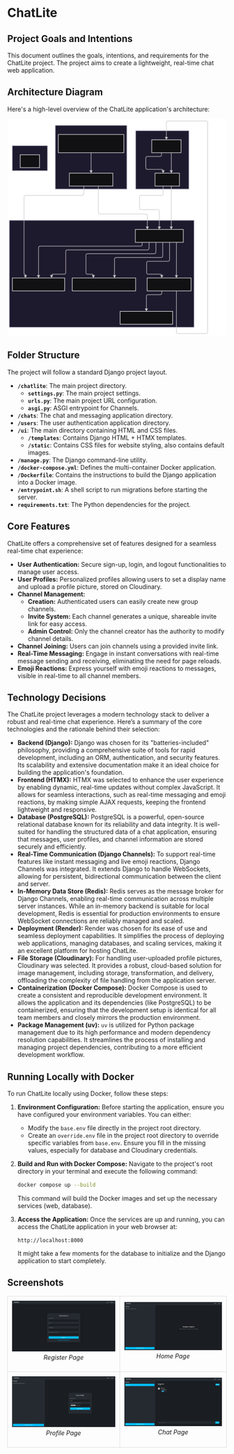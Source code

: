 # ChatLite

## Project Goals and Intentions

This document outlines the goals, intentions, and requirements for the ChatLite project. The project aims to create a lightweight, real-time chat web application.

## Architecture Diagram

Here's a high-level overview of the ChatLite application's architecture:

![Architecture Diagram](arch_diagram.svg)

## Folder Structure

The project will follow a standard Django project layout.

- **`/chatlite`**: The main project directory.
  - **`settings.py`**: The main project settings.
  - **`urls.py`**: The main project URL configuration.
  - **`asgi.py`**: ASGI entrypoint for Channels.
- **`/chats`**: The chat and messaging application directory.
- **`/users`**: The user authentication application directory.
- **`/ui`**: The main directory containing HTML and CSS files.
  - **`/templates`**: Contains Django HTML + HTMX templates.
  - **`/static`**: Contains CSS files for website styling, also contains default images.
- **`/manage.py`**: The Django command-line utility.
- **`/docker-compose.yml`**: Defines the multi-container Docker application.
- **`/Dockerfile`**: Contains the instructions to build the Django application into a Docker image.
- **`/entrypoint.sh`**: A shell script to run migrations before starting the server.
- **`requirements.txt`**: The Python dependencies for the project.

## Core Features

ChatLite offers a comprehensive set of features designed for a seamless real-time chat experience:

- **User Authentication:** Secure sign-up, login, and logout functionalities to manage user access.
- **User Profiles:** Personalized profiles allowing users to set a display name and upload a profile picture, stored on Cloudinary.
- **Channel Management:**
  - **Creation:** Authenticated users can easily create new group channels.
  - **Invite System:** Each channel generates a unique, shareable invite link for easy access.
  - **Admin Control:** Only the channel creator has the authority to modify channel details.
- **Channel Joining:** Users can join channels using a provided invite link.
- **Real-Time Messaging:** Engage in instant conversations with real-time message sending and receiving, eliminating the need for page reloads.
- **Emoji Reactions:** Express yourself with emoji reactions to messages, visible in real-time to all channel members.

## Technology Decisions

The ChatLite project leverages a modern technology stack to deliver a robust and real-time chat experience. Here’s a summary of the core technologies and the rationale behind their selection:

- **Backend (Django):** Django was chosen for its "batteries-included" philosophy, providing a comprehensive suite of tools for rapid development, including an ORM, authentication, and security features. Its scalability and extensive documentation make it an ideal choice for building the application's foundation.
- **Frontend (HTMX):** HTMX was selected to enhance the user experience by enabling dynamic, real-time updates without complex JavaScript. It allows for seamless interactions, such as real-time messaging and emoji reactions, by making simple AJAX requests, keeping the frontend lightweight and responsive.
- **Database (PostgreSQL):** PostgreSQL is a powerful, open-source relational database known for its reliability and data integrity. It is well-suited for handling the structured data of a chat application, ensuring that messages, user profiles, and channel information are stored securely and efficiently.
- **Real-Time Communication (Django Channels):** To support real-time features like instant messaging and live emoji reactions, Django Channels was integrated. It extends Django to handle WebSockets, allowing for persistent, bidirectional communication between the client and server.
- **In-Memory Data Store (Redis):** Redis serves as the message broker for Django Channels, enabling real-time communication across multiple server instances. While an in-memory backend is suitable for local development, Redis is essential for production environments to ensure WebSocket connections are reliably managed and scaled.
- **Deployment (Render):** Render was chosen for its ease of use and seamless deployment capabilities. It simplifies the process of deploying web applications, managing databases, and scaling services, making it an excellent platform for hosting ChatLite.
- **File Storage (Cloudinary):** For handling user-uploaded profile pictures, Cloudinary was selected. It provides a robust, cloud-based solution for image management, including storage, transformation, and delivery, offloading the complexity of file handling from the application server.
- **Containerization (Docker Compose):** Docker Compose is used to create a consistent and reproducible development environment. It allows the application and its dependencies (like PostgreSQL) to be containerized, ensuring that the development setup is identical for all team members and closely mirrors the production environment.
- **Package Management (uv):** `uv` is utilized for Python package management due to its high performance and modern dependency resolution capabilities. It streamlines the process of installing and managing project dependencies, contributing to a more efficient development workflow.

## Running Locally with Docker

To run ChatLite locally using Docker, follow these steps:

1. **Environment Configuration:**
   Before starting the application, ensure you have configured your environment variables. You can either:
   - Modify the `base.env` file directly in the project root directory.
   - Create an `override.env` file in the project root directory to override specific variables from `base.env`.
     Ensure you fill in the missing values, especially for database and Cloudinary credentials.

2. **Build and Run with Docker Compose:**
   Navigate to the project's root directory in your terminal and execute the following command:

   ```bash
   docker compose up --build
   ```

   This command will build the Docker images and set up the necessary services (web, database).

3. **Access the Application:**
   Once the services are up and running, you can access the ChatLite application in your web browser at:

   ```
   http://localhost:8000
   ```

   It might take a few moments for the database to initialize and the Django application to start completely.

## Screenshots

<table style="width:100%; border-collapse: collapse;">
  <tr>
    <td style="border: 1px solid #ddd; padding: 10px; text-align: center;">
      <img src="screenshots/register.png" alt="Register Screenshot" style="max-width: 100%; height: auto; display: block; margin: 0 auto;">
      <p style="margin-top: 5px; font-style: italic;">Register Page</p>
    </td>
    <td style="border: 1px solid #ddd; padding: 10px; text-align: center;">
      <img src="screenshots/home.png" alt="Home Screenshot" style="max-width: 100%; height: auto; display: block; margin: 0 auto;">
      <p style="margin-top: 5px; font-style: italic;">Home Page</p>
    </td>
  </tr>
  <tr>
    <td style="border: 1px solid #ddd; padding: 10px; text-align: center;">
      <img src="screenshots/profile.png" alt="Profile Screenshot" style="max-width: 100%; height: auto; display: block; margin: 0 auto;">
      <p style="margin-top: 5px; font-style: italic;">Profile Page</p>
    </td>
    <td style="border: 1px solid #ddd; padding: 10px; text-align: center;">
      <img src="screenshots/chat.png" alt="Chat Screenshot" style="max-width: 100%; height: auto; display: block; margin: 0 auto;">
      <p style="margin-top: 5px; font-style: italic;">Chat Page</p>
    </td>
  </tr>
</table>
